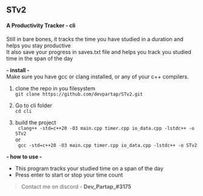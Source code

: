 ## STv2 
#### **A Productivity Tracker - cli**

Still in bare bones, it tracks the time you have studied in a duration and helps you stay productive \
It also save your progress in saves.txt file and helps you track you studied time in the span of the day

**- install -** \
Make sure you have gcc or clang installed, or any of your c++ compilers.

1. clone the repo in you filesystem \
	`git clone https://github.com/devpartap/STv2.git ` 
    
2. Go to cli folder \
	` cd cli `
    
3. build the project \
	` clang++ -std=c++20 -O3 main.cpp timer.cpp io_data.cpp -lstdc++ -o STv2` \
    									or \
    ` gcc -std=c++20 -O3 main.cpp timer.cpp io_data.cpp -lstdc++ -o STv2` 

**- how to use -** 
* This program tracks your studied time on a span of the day
* Press enter to start or stop your time count

>Contact me on discord - **Dev_Partap_#3175**